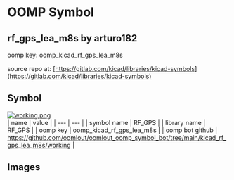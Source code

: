 # OOMP Symbol  
## rf_gps_lea_m8s  by arturo182  
  
oomp key: oomp_kicad_rf_gps_lea_m8s  
  
source repo at: [https://gitlab.com/kicad/libraries/kicad-symbols](https://gitlab.com/kicad/libraries/kicad-symbols)  
## Symbol  
  
[![working.png](working_600.png)](working.png)  
| name | value | 
| --- | --- | 
| symbol name | RF_GPS | 
| library name | RF_GPS | 
| oomp key | oomp_kicad_rf_gps_lea_m8s | 
| oomp bot github | https://github.com/oomlout/oomlout_oomp_symbol_bot/tree/main/kicad_rf_gps_lea_m8s/working | 
## Images  
